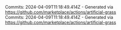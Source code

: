Commits: 2024-04-09T11:18:49.414Z - Generated via https://github.com/marketplace/actions/artificial-grass
<br>
Commits: 2024-04-09T11:18:49.414Z - Generated via https://github.com/marketplace/actions/artificial-grass
<br>
